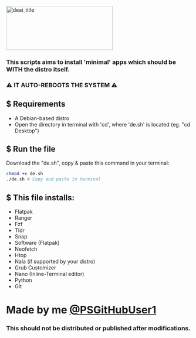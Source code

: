 <img src="https://github.com/PSGitHubUser1/Debian-Essentials/assets/90406016/6d6cb953-24ea-406d-8e34-927a431262ee" alt="deai_title" width="290" height="120">


### This scripts aims to install 'minimal' apps which should be WITH the distro itself.
 

### ⚠ IT AUTO-REBOOTS THE SYSTEM ⚠
## $ Requirements
 - A Debian-based distro
 - Open the directory in terminal with 'cd', where 'de.sh' is located (eg. "cd Desktop")
## $ Run the file
Download the "de.sh", copy & paste this command in your terminal:
```sh
chmod +x de.sh
./de.sh # Copy and paste in terminal
```
## $ This file installs:
 - Flatpak
 - Ranger
 - Fzf
 - Tldr
 - Snap
 - Software (Flatpak)
 - Neofetch
 - Htop
 - Nala (if supported by your distro)
 - Grub Customizer
 - Nano (Inline-Terminal editor)
 - Python
 - Git
# Made by me [@PSGitHubUser1](https://github.com/PSGitHubUser1)
### This should not be distributed or published after modifications.
